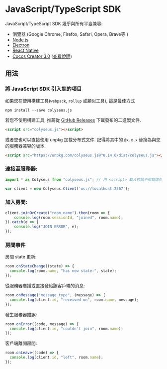 # JavaScript/TypeScript SDK

JavaScript/TypeScript SDK 幾乎與所有平臺兼容:

- 瀏覽器 (Google Chrome, Firefox, Safari, Opera, Brave等.)
- [Node.js](https://nodejs.org/)
- [Electron](https://github.com/electron/electron)
- [React Native](https://github.com/facebook/react-native)
- [Cocos Creator 3.0](https://cocos.com/creator) ([查看說明](/getting-started/cocos-creator))

## 用法

### 將 JavaScript SDK 引入您的項目

如果您在使用構建工具(`webpack`, `rollup` 或類似工具), 這是最佳方式

```
npm install --save colyseus.js
```

若您不使用構建工具, 推薦從 [GitHub Releases](https://github.com/colyseus/colyseus.js/releases) 下載發布的二進製文件.

```html
<script src="colyseus.js"></script>
```

或者您也可以直接使用 unpkg 加載分布式文件. 記得將其中的 `@x.x.x` 替換為與您的服務器兼容的版本.

```html
<script src="https://unpkg.com/colyseus.js@^0.14.0/dist/colyseus.js"></script>
```

### 連接至服務器:

```ts
import * as Colyseus from "colyseus.js"; // 用 <script> 載入的話不用寫這句.

var client = new Colyseus.Client('ws://localhost:2567');
```

### 加入房間:

```ts
client.joinOrCreate("room_name").then(room => {
    console.log(room.sessionId, "joined", room.name);
}).catch(e => {
    console.log("JOIN ERROR", e);
});
```

### 房間事件

房間 state 更新:

```ts
room.onStateChange((state) => {
  console.log(room.name, "has new state:", state);
});
```

從服務器廣播或直接發給該客戶端的消息:

```ts
room.onMessage("message_type", (message) => {
  console.log(client.id, "received on", room.name, message);
});
```

發生服務器錯誤:

```ts
room.onError((code, message) => {
  console.log(client.id, "couldn't join", room.name);
});
```

客戶端離開房間:

```ts
room.onLeave((code) => {
  console.log(client.id, "left", room.name);
});
```